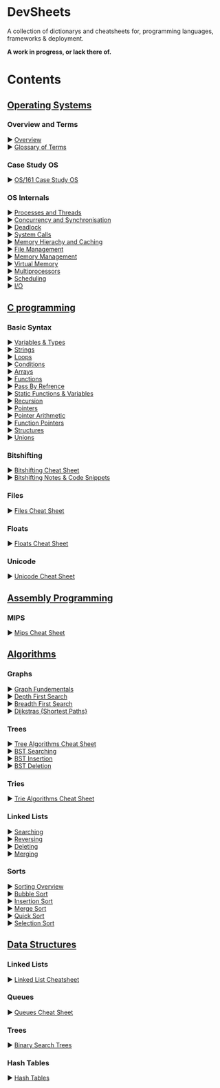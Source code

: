 # DevSheets
A collection of dictionarys and cheatsheets for, programming languages, frameworks &amp; deployment.

**A work in progress, or lack there of.**

# Contents

## [Operating Systems](./OS/README.md)

### Overview and Terms

► [Overview](./OS/README.md#Overview)    
► [Glossary of Terms](./OS/TermsGlossary.md) 

### Case Study OS

► [OS/161 Case Study OS](./OS/os_161.md)  

### OS Internals

► [Processes and Threads](./OS/Processes_Threads.md)  
► [Concurrency and Synchronisation](./OS/Concurrency_Synchronisation.md)   
► [Deadlock](./OS/Deadlock.md)  
► [System Calls](./OS/Syscalls.md)   
► [Memory Hierachy and Caching](./OS/MemoryHierachy.md)   
► [File Management](./OS/FileManagement.md)   
► [Memory Management](./OS/MemoryManagement.md)   
► [Virtual Memory](./OS/VirtualMemory.md)   
► [Multiprocessors](./OS/Multiprocessors.md)   
► [Scheduling](./OS/Scheduling.md)   
► [I/O](./OS/IO.md)

## [C programming](./C/README.md)

### Basic Syntax

 ► [Variables & Types](./C/variables_basicTypes.c)   
 ► [Strings](./C/strings.c)   
 ► [Loops](./C/loops.c)  
 ► [Conditions](./C/conditions.c)  
 ► [Arrays](./C/arrays.c)   
 ► [Functions](./C/functions.c)   
 ► [Pass By Refrence](./C/pass_by_refrence.c)   
 ► [Static Functions & Variables](./C/static_vars_funcs.c)   
 ► [Recursion](./C/recursion.c)   
 ► [Pointers](./C/pointers.c)   
 ► [Pointer Arithmetic](./C/pointer_arithmetic.c)   
 ► [Function Pointers](./C/function_pointers.c)   
 ► [Structures](./C/structures.c)   
 ► [Unions](./C/unions.c)   

### Bitshifting

► [Bitshifting Cheat Sheet](./C/bitshifting.md)    
► [Bitshifting Notes & Code Snippets](./C/bitmasks.c)   

### Files

► [Files Cheat Sheet](./C/files.md)    

### Floats

► [Floats Cheat Sheet](./C/floats.md)   

### Unicode

► [Unicode Cheat Sheet](./C/unicode.md)    

## [Assembly Programming](./ASM/README.md) 

### MIPS

► [Mips Cheat Sheet](./ASM/MIPS/MIPS_Cheat_Sheet.md)   

## [Algorithms](./Algorithms/README.md)

### Graphs

► [Graph Fundementals](./Algorithms/Graphs/GraphBasics.md)   
► [Depth First Search](./Algorithms/Graphs/DFS.md)   
► [Breadth First Search](./Algorithms/Graphs/BFS.md)   
► [Dijkstras {Shortest Paths}](./Algorithms/Graphs/Dijkstras.md)   

### Trees

► [Tree Algorithms Cheat Sheet](./Algorithms/Trees/Trees.md)   
► [BST Searching](./Algorithms/Trees/BSTSearch.md)   
► [BST Insertion](./Algorithms/Trees/BSTInsertion.md)   
► [BST Deletion](./Algorithms/Trees/BSTDeletion.md)   

### Tries

► [Trie Algorithms Cheat Sheet](./Algorithms/Trees/Tries.md)

### Linked Lists

► [Searching](./Algorithms/LinkedLists/SearchingLLs.md)   
► [Reversing](./Algorithms/LinkedLists/ReversingLLs.md)   
► [Deleting](./Algorithms/LinkedLists/DeletingLLs.md)   
► [Merging](./Algorithms/LinkedLists/MergingLLS.md)  

### Sorts

► [Sorting Overview](./Algorithms/Sorts/Sorting.md)  
► [Bubble Sort](./Algorithms/Sorts/BubbleSort.md)   
► [Insertion Sort](./Algorithms/Sorts/InsertionSort.md)   
► [Merge Sort](./Algorithms/Sorts/MergeSort.md)  
► [Quick Sort](./Algorithms/Sorts/QuickSort.md)  
► [Selection Sort](./Algorithms/Sorts/SelectionSort.md)  

## [Data Structures](./Data%20Structures/README.md)

### Linked Lists

► [Linked List Cheatsheet](./Data%20Structures/LinkedLists/linked_lists.md)   

### Queues
 
► [Queues Cheat Sheet](./Data%20Structures/Queues/Queues.md)   

### Trees

► [Binary Search Trees](./Data%20Structures/Trees/BSTs.md)   

### Hash Tables

► [Hash Tables](./Data%20Structures/HashTable/HashTables.md)   